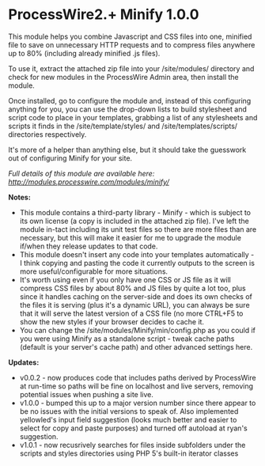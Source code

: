 # ProcessWire2.+ Minify 1.0.0

This module helps you combine Javascript and CSS files into one, minified file to save on unnecessary HTTP requests and to compress files anywhere up to 80% (including already minified .js files).

To use it, extract the attached zip file into your /site/modules/ directory and check for new modules in the ProcessWire Admin area, then install the module.

Once installed, go to configure the module and, instead of this configuring anything for you, you can use the drop-down lists to build stylesheet and script code to place in your templates, grabbing a list of any stylesheets and scripts it finds in the /site/template/styles/ and /site/templates/scripts/ directories respectively.

It's more of a helper than anything else, but it should take the guesswork out of configuring Minify for your site.

*Full details of this module are available here: http://modules.processwire.com/modules/minify/*

__Notes:__

* This module contains a third-party library - Minify - which is subject to its own license (a copy is included in the attached zip file). I've left the module in-tact including its unit test files so there are more files than are necessary, but this will make it easier for me to upgrade the module if/when they release updates to that code.
* This module doesn't insert any code into your templates automatically - I think copying and pasting the code it currently outputs to the screen is more useful/configurable for more situations.
* It's worth using even if you only have one CSS or JS file as it will compress CSS files by about 80% and JS files by quite a lot too, plus since it handles caching on the server-side and does its own checks of the files it is serving (plus it's a dynamic URL), you can always be sure that it will serve the latest version of a CSS file (no more CTRL+F5 to show the new styles if your browser decides to cache it.
* You can change the /site/modules/Minify/min/config.php as you could if you were using Minify as a standalone script - tweak cache paths (default is your server's cache path) and other advanced settings here.

__Updates:__

* v0.0.2 - now produces code that includes paths derived by ProcessWire at run-time so paths will be fine on localhost and live servers, removing potential issues when pushing a site live.
* v1.0.0 - bumped this up to a major version number since there appear to be no issues with the initial versions to speak of. Also implemented yellowled's input field suggestion (looks much better and easier to select for copy and paste purposes) and turned off autoload at ryan's suggestion.
* v1.0.1 - now recusrively searches for files inside subfolders under the scripts and styles directories using PHP 5's built-in iterator classes